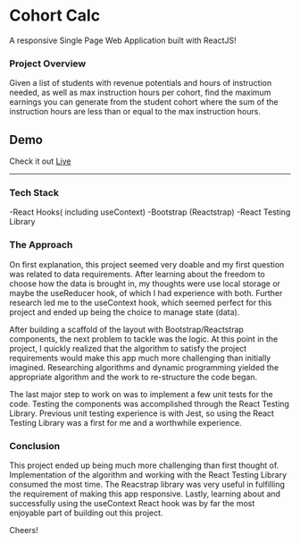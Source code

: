 # Cohort Calc

A responsive Single Page Web Application built with ReactJS!

### Project Overview

Given a list of students with revenue potentials and hours of instruction needed, as well as max instruction hours per cohort, find the maximum earnings you can generate from the student cohort where the sum of the instruction hours are less than or equal to the max instruction hours.

## Demo

Check it out [Live](https://cohort-calc.netlify.app)

---

### Tech Stack

-React Hooks( including useContext)
-Bootstrap (Reactstrap)
-React Testing Library

### The Approach

On first explanation, this project seemed very doable and my first question was related to data requirements.  After learning about the freedom to choose how the data is brought in, my thoughts were use local storage or maybe the useReducer hook, of which I had experience with both.  Further research led me to the useContext hook, which seemed perfect for this project and ended up being the choice to manage state (data).

After building a scaffold of the layout with Bootstrap/Reactstrap components, the next problem to tackle was the logic.  At this point in the project, I quickly realized that the algorithm to satisfy the project requirements would make this app much more challenging than initially imagined.  Researching algorithms and dynamic programming yielded the appropriate algorithm and the work to re-structure the code began.

The last major step to work on was to implement a few unit tests for the code.  Testing the components was accomplished through the React Testing Library.  Previous unit testing experience is with Jest, so using the React Testing Library was a first for me and a worthwhile experience.

### Conclusion

This project ended up being much more challenging than first thought of.  Implementation of the algorithm and working with the React Testing Library consumed the most time.  The Reacstrap library was very useful in fulfilling the requirement of making this app responsive.  Lastly, learning about and successfully using the useContext React hook was by far the most enjoyable part of building out this project.

Cheers!
  

